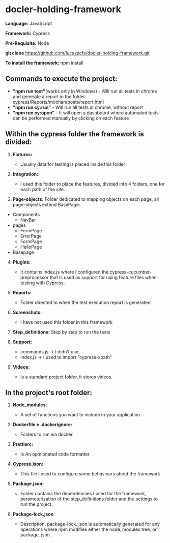 # docler-holding-framework

**Language:** JavaScript

**Framework:** Cypress

**Pre-Requisite:** Node

**git clone** https://github.com/lucaszcfx/docler-holding-framework.git


**To install the framework:** npm install

## **Commands to execute the project:**
* **"npm run test"**(works only in Windows) - Will run all tests in chrome and generate a report in the folder cypress/Reports/mochareposts/report.html
* **"npm run cy:run"** - Will run all tests in chrome, without report
* **"npm run cy:open"** - It will open a dashboard where automated tests can be performed manually by clicking on each feature 


## Within the cypress folder the framework is divided:

1. **Fixtures:**
     * Usually data for testing is placed inside this folder

2. **Integration:**
     * I used this folder to place the features, divided into 4 folders, one for each path of the site.

3. **Page-objects:**
Folder dedicated to mapping objects on each page, all page-objects extend BasePage:
  * Components
    * NavBar
  * pages
    * FormPage
    * ErrorPage
    * FormPage
    * HelloPage
  * Basepage
  
4. **Plugins:**
     * It contains index.js where I configured the cypress-cucumber-preprocessor that is used as support for using feature files when testing with Cypress.

5. **Reports:**
     * Folder directed to when the test execution report is generated

6. **Screenshots:**
     * I have not used this folder in this framework

7. **Step_definitions:**
Step by step to run the tests

8. **Support:**
     * commands.js -> I didn't use
     * index.js -> I used to import "cypress-xpath"

9. **Videos:**
     * Is a standard project folder, it stores videos.


## In the project's root folder:

1. **Node_modules:**
     * A set of functions you want to include in your application.

2. **Dockerfile e .dockerignore:**
     * Folders to run via docker

3. **Prettierc:**
     * Is An opinionated code formatter

4. **Cypress.json:**
     * This file i used to configure some behaviours about the framework

5. **Package.json:**
     * Folder contains the dependencies I used for the framework, parameterization of the step_definitions folder and the settings to run the project.

6. **Package-lock.json**
     * Description. package-lock. json is automatically generated for any operations where npm modifies either the node_modules tree, or package. json .

